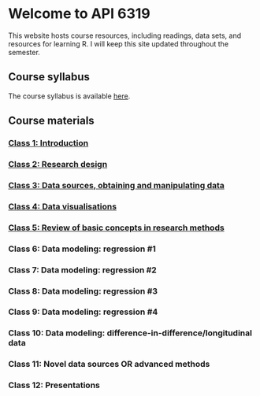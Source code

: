 # Welcome to API 6319

This website hosts course resources, including readings, data sets, and resources for learning R.  I will keep this site updated throughout the semester.

## Course syllabus

The course syllabus is available [here](https://www.dropbox.com/s/4vv7eqs66glayji/Detailed%20course%20syllabus.docx?dl=0).

## Course materials

### [Class 1: Introduction](https://nicrivers.github.io/uo_api_6319/class_1.html)

### [Class 2: Research design](https://nicrivers.github.io/uo_api_6319/class_2.html)

### [Class 3: Data sources, obtaining and manipulating data](https://nicrivers.github.io/uo_api_6319/class_3.html)

### [Class 4: Data visualisations](https://nicrivers.github.io/uo_api_6319/class_4.html)

### [Class 5: Review of basic concepts in research methods](https://nicrivers.github.io/uo_api_6319/class_5.html)

### Class 6: Data modeling: regression #1


### Class 7: Data modeling: regression #2


### Class 8: Data modeling: regression #3


### Class 9: Data modeling: regression #4


### Class 10: Data modeling: difference-in-difference/longitudinal data


### Class 11: Novel data sources OR advanced methods


### Class 12: Presentations
